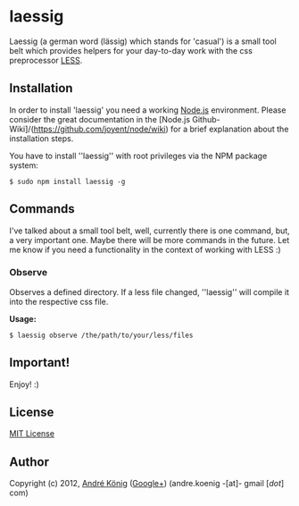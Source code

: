 # laessig

Laessig (a german word (lässig) which stands for 'casual') is a small tool belt which provides helpers for your day-to-day work with the css preprocessor [LESS](http://lesscss.org/).

## Installation

In order to install 'laessig' you need a working [Node.js](http://nodejs.org/) environment. Please consider the great documentation in the [Node.js Github-Wiki]/(https://github.com/joyent/node/wiki) for a brief explanation about the installation steps.

You have to install ''laessig'' with root privileges via the NPM package system:

    $ sudo npm install laessig -g

## Commands

I've talked about a small tool belt, well, currently there is one command, but, a very important one. Maybe there will be more commands in the future. Let me know if you need a functionality in the context of working with LESS :)

### Observe

Observes a defined directory. If a less file changed, ''laessig'' will compile it into the respective css file.

**Usage:**

    $ laessig observe /the/path/to/your/less/files

## Important!
Enjoy! :)

## License

[MIT License](http://www.opensource.org/licenses/mit-license.php)

## Author

Copyright (c) 2012, [André König](http://lochkartenstanzer.de) ([Google+](http://profile.lochkartenstanzer.de)) (andre.koenig -[at]- gmail [*dot*] com)
